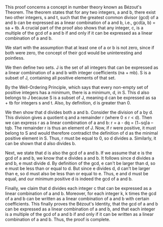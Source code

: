 This proof concerns a concept in number theory known as Bézout's Theorem. The theorem states that for any two integers, a and b, there exist two other integers, s and t, such that the greatest common divisor (gcd) of a and b can be expressed as a linear combination of a and b, i.e., gcd(a, b) = sa + tb. A crucial part of the proof also shows that any integer, c, is a multiple of the gcd of a and b if and only if it can be expressed as a linear combination of a and b.

We start with the assumption that at least one of a or b is not zero, since if both were zero, the concept of their gcd would be uninteresting and pointless. 

We then define two sets. J is the set of all integers that can be expressed as a linear combination of a and b with integer coefficients (na + mb). S is a subset of J, containing all positive elements of that set.

By the Well-Ordering Principle, which says that every non-empty set of positive integers has a minimum, there is a minimum, d, in S. This d also belongs to J because S is a subset of J, meaning d can be expressed as sa + tb for integers s and t. Also, by definition, d is greater than 0.

We then show that d divides both a and b. Consider the division of a by d. This division gives a quotient q and a remainder r (where 0 ≤ r < d). Then we can express r as a linear combination of a and b: r = a - dq = (1−sq)a – tqb. The remainder r is thus an element of J. Now, if r were positive, it must belong to S and would therefore contradict the definition of d as the minimal positive element in S. Thus, r must be equal to 0, so d divides a. Similarly, it can be shown that d also divides b.

Next, we state that d is also the gcd of a and b. If we assume that e is the gcd of a and b, we know that e divides a and b. It follows since d divides a and b, e must divide d. By definition of the gcd, e can't be larger than d, so e must be less than or equal to d. But since e divides d, d can't be larger than e, so d must also be less than or equal to e. Thus, e and d must be equal, and our minimum positive d is indeed the gcd of a and b.

Finally, we claim that d divides each integer c that can be expressed as a linear combination of a and b. Moreover, for each integer k, k times the gcd of a and b can be written as a linear combination of a and b with certain coefficients. This finally proves the Bézout's Identity, that the gcd of a and b can be expressed as a linear combination of a and b, and that each integer is a multiple of the gcd of a and b if and only if it can be written as a linear combination of a and b. Thus, the proof is complete.